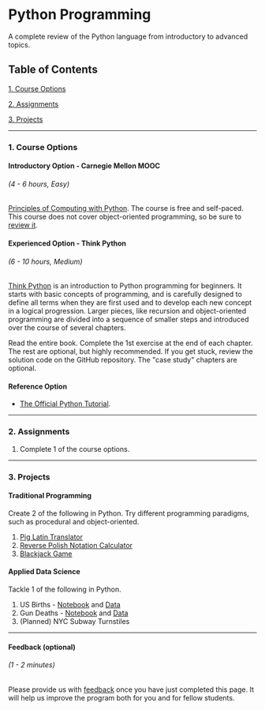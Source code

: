 # Python Programming

A complete review of the Python language from introductory to advanced topics.

## Table of Contents
[1. Course Options](#section-a)

[2. Assignments](#section-b)

[3. Projects](#section-c)

---

### <a name="section-a"></a>1. Course Options

#### Introductory Option - Carnegie Mellon MOOC
###### (4 - 6 hours, Easy)

[Principles of Computing with Python](https://oli.cmu.edu/courses/free-open/computing-course-details/). The course is free and self-paced. This course does not cover object-oriented programming, so be sure to [review it](https://jeffknupp.com/blog/2014/06/18/improve-your-python-python-classes-and-object-oriented-programming/).

#### Experienced Option - Think Python
###### (6 - 10 hours, Medium)

[Think Python](http://greenteapress.com/wp/think-python-2e/) is an introduction to Python programming for beginners. It starts with basic concepts of programming, and is carefully designed to define all terms when they are first used and to develop each new concept in a logical progression. Larger pieces, like recursion and object-oriented programming are divided into a sequence of smaller steps and introduced over the course of several chapters.

Read the entire book. Complete the 1st exercise at the end of each chapter. The rest are optional, but highly recommended. If you get stuck, review the solution code on the GitHub repository. The "case study" chapters are optional.

#### Reference Option
- [The Official Python Tutorial](https://docs.python.org/3/tutorial).

---

### <a name="section-b"></a>2. Assignments

1. Complete 1 of the course options.

---

### <a name="section-c"></a>3. Projects


#### Traditional Programming

Create 2 of the following in Python. Try different programming paradigms, such as procedural and object-oriented.

1. [Pig Latin Translator](https://en.wikipedia.org/wiki/Pig_Latin)
2. [Reverse Polish Notation Calculator](https://en.wikipedia.org/wiki/Reverse_Polish_notation)
3. [Blackjack Game](https://en.wikipedia.org/wiki/Blackjack)


#### Applied Data Science

Tackle 1 of the following in Python.

1. US Births - [Notebook](../code/births.ipynb) and [Data](../code/us_birthsop.csv)
2. Gun Deaths - [Notebook](../code/deaths.ipynb) and [Data](../code/guns.csv)
3. (Planned) NYC Subway Turnstiles

---

#### Feedback (optional)
###### (1 - 2 minutes)

Please provide us with [feedback](https://goo.gl/forms/gkWsYCSFXw2z40v33) once you have just completed this page. It will help us improve the program both for you and for fellow students.

